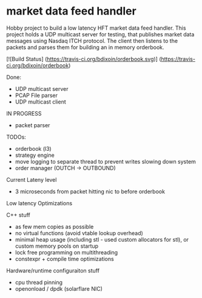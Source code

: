 market data feed handler
=========
Hobby project to build a low latency HFT market data feed handler.
This project holds a UDP multicast server for testing, that publishes market data messages using Nasdaq ITCH protocol. 
The client then listens to the packets and parses them for building an in memory orderbook.

[![Build Status]
    (https://travis-ci.org/bdixoin/orderbook.svg)]
    (https://travis-ci.org/bdixoin/orderbook)

Done:
- UDP multicast server
- PCAP File parser
- UDP multicast client

IN PROGRESS
- packet parser


TODOs:

- orderbook (l3)
- strategy engine
- move logging to separate thread to prevent writes slowing down system
- order manager (OUTCH -> OUTBOUND)

Current Lateny level

- 3 microseconds from packet hitting nic to before orderbook

Low latency Optimizations

C++ stuff

- as few mem copies as possible
- no virtual functions (avoid vtable lookup overhead)
- minimal heap usage (including stl - used custom allocators for stl), or custom memory pools on startup
- lock free programming on multithreading
- constexpr + compile time optimizations

Hardware/runtime configuraiton stuff

- cpu thread pinning
- openonload / dpdk (solarflare NIC)
